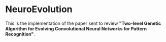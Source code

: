 # NeuroEvolution

This is the implementation of the paper sent to review **"Two-level Genetic Algorithm for Evolving Convolutional Neural Networks for Pattern Recognition"**. 
